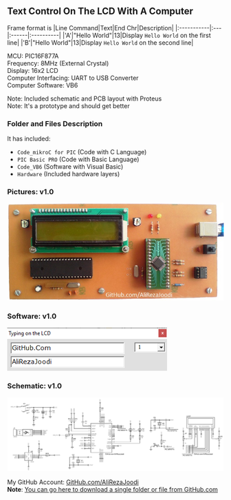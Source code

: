 ## Text Control On The LCD With A Computer
Frame format is
|Line Command|Text|End Chr|Description|
|:-----------|:---|:------|:----------|
|'A'|"Hello World"|13|Display `Hello World` on the first line|
|'B'|"Hello World"|13|Display `Hello World` on the second line|
	   
MCU:			PIC16F877A  
Frequency:     		8MHz (External Crystal)   
Display:        	16x2 LCD        
Computer Interfacing:	UART to USB Converter  
Computer Software:	VB6	

Note: Included schematic and PCB layout with Proteus  
Note: It's a prototype and should get better

### Folder and Files Description
It has included:
- `Code_mikroC for PIC` (Code with C Language)
- `PIC Basic PRO` (Code with Basic Language)
- `Code_VB6` (Software with Visual Basic)
- `Hardware` (Included hardware layers)

### Pictures: v1.0
![](Pictures/v1.0.jpg)

### Software: v1.0
![](Code_VB6/v1.0.png)

### Schematic: v1.0
![](Hardware/v1.0.png)

My GitHub Account: [GitHub.com/AliRezaJoodi](https://github.com/AliRezaJoodi)  
**Note**: [You can go here to download a single folder or file from GitHub.com](https://minhaskamal.github.io/DownGit/#/home)
